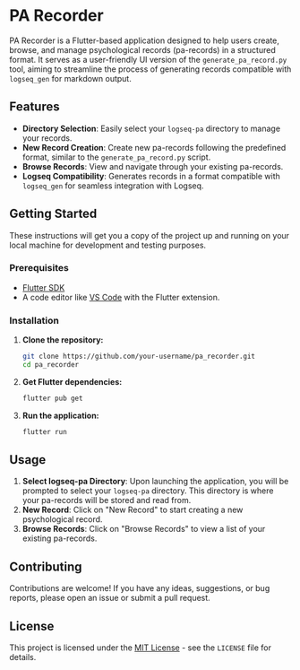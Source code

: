 # PA Recorder

PA Recorder is a Flutter-based application designed to help users create, browse, and manage psychological records (pa-records) in a structured format. It serves as a user-friendly UI version of the `generate_pa_record.py` tool, aiming to streamline the process of generating records compatible with `logseq_gen` for markdown output.

## Features

*   **Directory Selection**: Easily select your `logseq-pa` directory to manage your records.
*   **New Record Creation**: Create new pa-records following the predefined format, similar to the `generate_pa_record.py` script.
*   **Browse Records**: View and navigate through your existing pa-records.
*   **Logseq Compatibility**: Generates records in a format compatible with `logseq_gen` for seamless integration with Logseq.

## Getting Started

These instructions will get you a copy of the project up and running on your local machine for development and testing purposes.

### Prerequisites

*   [Flutter SDK](https://flutter.dev/docs/get-started/install)
*   A code editor like [VS Code](https://code.visualstudio.com/) with the Flutter extension.

### Installation

1.  **Clone the repository:**
    ```bash
    git clone https://github.com/your-username/pa_recorder.git
    cd pa_recorder
    ```

2.  **Get Flutter dependencies:**
    ```bash
    flutter pub get
    ```

3.  **Run the application:**
    ```bash
    flutter run
    ```

## Usage

1.  **Select logseq-pa Directory**: Upon launching the application, you will be prompted to select your `logseq-pa` directory. This directory is where your pa-records will be stored and read from.
2.  **New Record**: Click on "New Record" to start creating a new psychological record.
3.  **Browse Records**: Click on "Browse Records" to view a list of your existing pa-records.

## Contributing

Contributions are welcome! If you have any ideas, suggestions, or bug reports, please open an issue or submit a pull request.

## License

This project is licensed under the [MIT License](https://opensource.org/licenses/MIT) - see the `LICENSE` file for details.